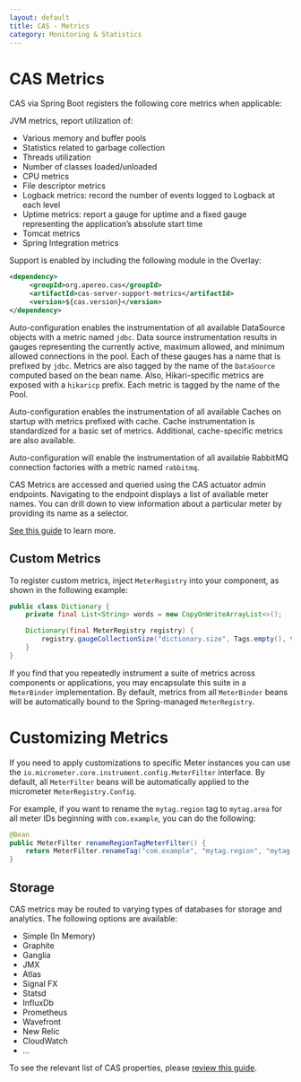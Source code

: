 ```yaml
---
layout: default
title: CAS - Metrics
category: Monitoring & Statistics
---
```


# CAS Metrics

CAS via Spring Boot registers the following core metrics when applicable:

JVM metrics, report utilization of:

- Various memory and buffer pools
- Statistics related to garbage collection
- Threads utilization
- Number of classes loaded/unloaded
- CPU metrics
- File descriptor metrics
- Logback metrics: record the number of events logged to Logback at each level
- Uptime metrics: report a gauge for uptime and a fixed gauge representing the application’s absolute start time
- Tomcat metrics
- Spring Integration metrics

Support is enabled by including the following module in the Overlay:

```xml
<dependency>
     <groupId>org.apereo.cas</groupId>
     <artifactId>cas-server-support-metrics</artifactId>
     <version>${cas.version}</version>
</dependency>
```

Auto-configuration enables the instrumentation of all available DataSource objects 
with a metric named `jdbc`. Data source instrumentation results in gauges representing the 
currently active, maximum allowed, and minimum allowed connections in the pool. 
Each of these gauges has a name that is prefixed by `jdbc`. Metrics are also tagged by the name of the `DataSource` 
computed based on the bean name. Also, Hikari-specific metrics are exposed with a `hikaricp` prefix. Each metric is tagged by the name of the Pool.

Auto-configuration enables the instrumentation of all available Caches on startup with metrics prefixed with cache. 
Cache instrumentation is standardized for a basic set of metrics. Additional, cache-specific metrics are also available.

Auto-configuration will enable the instrumentation of all available RabbitMQ connection factories with a metric named `rabbitmq`.

CAS Metrics are accessed and queried using the CAS actuator admin endpoints. 
Navigating to the endpoint displays a list of available meter names. 
You can drill down to view information about a particular meter by providing its name as a selector.

[See this guide](Monitoring-Statistics.html) to learn more.

## Custom Metrics

To register custom metrics, inject `MeterRegistry` into your component, as shown in the following example:

```java
public class Dictionary {
    private final List<String> words = new CopyOnWriteArrayList<>();

    Dictionary(final MeterRegistry registry) {
        registry.gaugeCollectionSize("dictionary.size", Tags.empty(), this.words);
    }
}
```

If you find that you repeatedly instrument a suite of metrics across components or applications,
 you may encapsulate this suite in a `MeterBinder` implementation. By default, metrics 
 from all `MeterBinder` beans will be automatically bound to the Spring-managed `MeterRegistry`.

# Customizing Metrics

If you need to apply customizations to specific Meter instances you can use the `io.micrometer.core.instrument.config.MeterFilter` interface. 
By default, all `MeterFilter` beans will be automatically applied to the micrometer `MeterRegistry.Config`.

For example, if you want to rename the `mytag.region` tag to `mytag.area` for all meter IDs beginning with `com.example`, you can do the following:

```java
@Bean
public MeterFilter renameRegionTagMeterFilter() {
    return MeterFilter.renameTag("com.example", "mytag.region", "mytag.area");
}
```

## Storage

CAS metrics may be routed to varying types of databases for storage and analytics. The following options are available:

- Simple (In Memory)
- Graphite
- Ganglia
- JMX
- Atlas
- Signal FX
- Statsd
- InfluxDb
- Prometheus
- Wavefront
- New Relic
- CloudWatch
- ...

To see the relevant list of CAS properties, please [review this guide](../configuration/Configuration-Properties.html#metrics).
